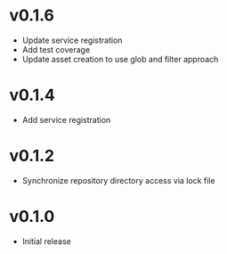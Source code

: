 # v0.1.6
* Update service registration
* Add test coverage
* Update asset creation to use glob and filter approach

# v0.1.4
* Add service registration

# v0.1.2
* Synchronize repository directory access via lock file

# v0.1.0
* Initial release
